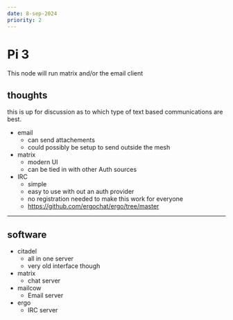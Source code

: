 ```yaml
---
date: 8-sep-2024
priority: 2
---
```


# Pi 3

This node will run matrix and/or the email client

## thoughts

this is up for discussion as to which type of text based communications are best.

- email
    - can send attachements
    - could possibly be setup to send outside the mesh
- matrix
    - modern UI
    - can be tied in with other Auth sources
- IRC
    - simple
    - easy to use with out an auth provider
    - no registration needed to make this work for everyone
    - https://github.com/ergochat/ergo/tree/master

---

## software

- citadel
    - all in one server
    - very old interface though
- matrix
    - chat server
- mailcow
    - Email server
- ergo
    - IRC server